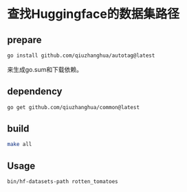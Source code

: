 # 查找Huggingface的数据集路径

## prepare
```bash
go install github.com/qiuzhanghua/autotag@latest
```
来生成go.sum和下载依赖。

## dependency
```bash
go get github.com/qiuzhanghua/common@latest
```

## build
```bash
make all
```

## Usage
```bash
bin/hf-datasets-path rotten_tomatoes
```